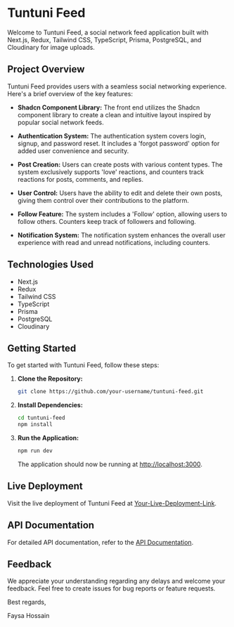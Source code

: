 # Tuntuni Feed

Welcome to Tuntuni Feed, a social network feed application built with Next.js, Redux, Tailwind CSS, TypeScript, Prisma, PostgreSQL, and Cloudinary for image uploads.

## Project Overview

Tuntuni Feed provides users with a seamless social networking experience. Here's a brief overview of the key features:

- **Shadcn Component Library:** The front end utilizes the Shadcn component library to create a clean and intuitive layout inspired by popular social network feeds.

- **Authentication System:** The authentication system covers login, signup, and password reset. It includes a 'forgot password' option for added user convenience and security.

- **Post Creation:** Users can create posts with various content types. The system exclusively supports 'love' reactions, and counters track reactions for posts, comments, and replies.

- **User Control:** Users have the ability to edit and delete their own posts, giving them control over their contributions to the platform.

- **Follow Feature:** The system includes a 'Follow' option, allowing users to follow others. Counters keep track of followers and following.

- **Notification System:** The notification system enhances the overall user experience with read and unread notifications, including counters.

## Technologies Used

- Next.js
- Redux
- Tailwind CSS
- TypeScript
- Prisma
- PostgreSQL
- Cloudinary

## Getting Started

To get started with Tuntuni Feed, follow these steps:

1. **Clone the Repository:**
   ```bash
   git clone https://github.com/your-username/tuntuni-feed.git
   ```

2. **Install Dependencies:**
   ```bash
   cd tuntuni-feed
   npm install
   ```

3. **Run the Application:**
   ```bash
   npm run dev
   ```

   The application should now be running at [http://localhost:3000](http://localhost:3000).

## Live Deployment

Visit the live deployment of Tuntuni Feed at [Your-Live-Deployment-Link](https://tuntuni-feed.vercel.app/).

## API Documentation

For detailed API documentation, refer to the [API Documentation](https://github.com/f4faysal/opti-feed-backend.git).

## Feedback

We appreciate your understanding regarding any delays and welcome your feedback. Feel free to create issues for bug reports or feature requests.

Best regards,

Faysa Hossain
